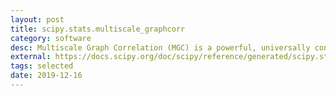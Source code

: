```yaml
---
layout: post
title: scipy.stats.multiscale_graphcorr
category: software
desc: Multiscale Graph Correlation (MGC) is a powerful, universally consistent independence test that performs well on high-dimensional and non-Euclidean data.
external: https://docs.scipy.org/doc/scipy/reference/generated/scipy.stats.multiscale_graphcorr.html
tags: selected
date: 2019-12-16
---
```

